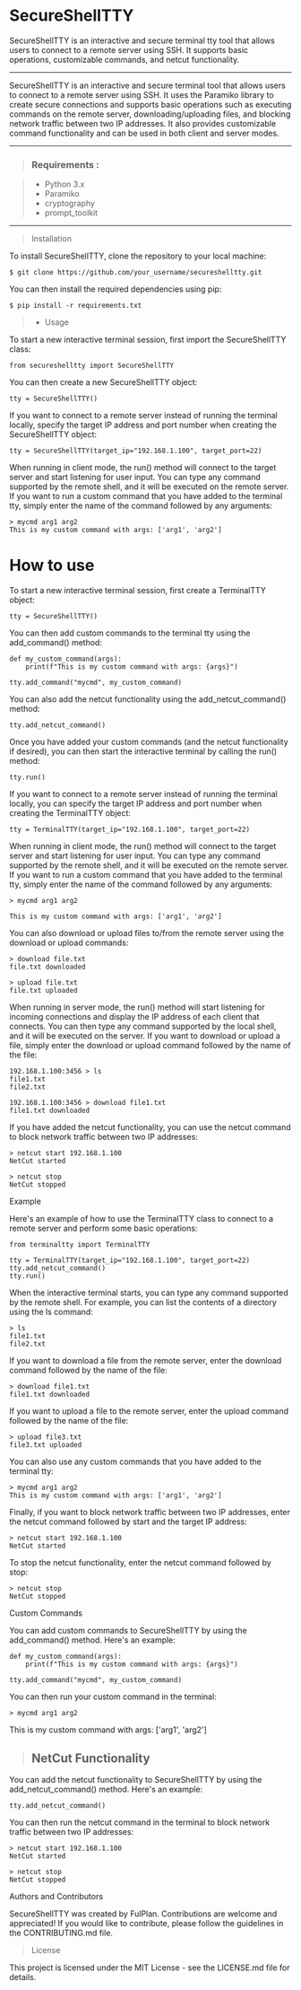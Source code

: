 # SecureShellTTY
SecureShellTTY is an interactive and secure terminal tty tool that allows users to connect to a remote server using SSH. It supports basic operations, customizable commands, and netcut functionality.

---


SecureShellTTY is an interactive and secure terminal tool that allows users to connect to a remote server using SSH. It uses the Paramiko library to create secure connections and supports basic operations such as executing commands on the remote server, downloading/uploading files, and blocking network traffic between two IP addresses. It also provides customizable command functionality and can be used in both client and server modes.

---

> ### Requirements :

>  -  Python 3.x
>  - Paramiko
>  - cryptography
> - prompt_toolkit

---


> Installation

To install SecureShellTTY, clone the repository to your local machine:

`
$ git clone https://github.com/your_username/secureshelltty.git
`

You can then install the required dependencies using pip:

`
$ pip install -r requirements.txt
`

> - Usage

To start a new interactive terminal session, first import the SecureShellTTY class:

`
from secureshelltty import SecureShellTTY
`

You can then create a new SecureShellTTY object:

`
tty = SecureShellTTY()
`

If you want to connect to a remote server instead of running the terminal locally, specify the target IP address and port number when creating the SecureShellTTY object:

`
tty = SecureShellTTY(target_ip="192.168.1.100", target_port=22)
`

When running in client mode, the run() method will connect to the target server and start listening for user input. You can type any command supported by the remote shell, and it will be executed on the remote server. If you want to run a custom command that you have added to the terminal tty, simply enter the name of the command followed by any arguments:

```
> mycmd arg1 arg2
This is my custom command with args: ['arg1', 'arg2']
```

# How to use

To start a new interactive terminal session, first create a TerminalTTY object:

`
tty = SecureShellTTY()
`

You can then add custom commands to the terminal tty using the add_command() method:


```
def my_custom_command(args):
    print(f"This is my custom command with args: {args}")

tty.add_command("mycmd", my_custom_command)
```


You can also add the netcut functionality using the add_netcut_command() method:

`
tty.add_netcut_command()
`

Once you have added your custom commands (and the netcut functionality if desired), you can then start the interactive terminal by calling the run() method:

`
tty.run()
`

If you want to connect to a remote server instead of running the terminal locally, you can specify the target IP address and port number when creating the TerminalTTY object:

`
tty = TerminalTTY(target_ip="192.168.1.100", target_port=22)
`

When running in client mode, the run() method will connect to the target server and start listening for user input. You can type any command supported by the remote shell, and it will be executed on the remote server. If you want to run a custom command that you have added to the terminal tty, simply enter the name of the command followed by any arguments:

```
> mycmd arg1 arg2

This is my custom command with args: ['arg1', 'arg2']
```

You can also download or upload files to/from the remote server using the download or upload commands:

```
> download file.txt
file.txt downloaded

> upload file.txt
file.txt uploaded
```

When running in server mode, the run() method will start listening for incoming connections and display the IP address of each client that connects. You can then type any command supported by the local shell, and it will be executed on the server. If you want to download or upload a file, simply enter the download or upload command followed by the name of the file:

```
192.168.1.100:3456 > ls
file1.txt
file2.txt
```
```
192.168.1.100:3456 > download file1.txt
file1.txt downloaded
```

If you have added the netcut functionality, you can use the netcut command to block network traffic between two IP addresses:

```
> netcut start 192.168.1.100
NetCut started

> netcut stop
NetCut stopped
```

Example

Here's an example of how to use the TerminalTTY class to connect to a remote server and perform some basic operations:

```
from terminaltty import TerminalTTY

tty = TerminalTTY(target_ip="192.168.1.100", target_port=22)
tty.add_netcut_command()
tty.run()
```

When the interactive terminal starts, you can type any command supported by the remote shell. For example, you can list the contents of a directory using the ls command:

```
> ls
file1.txt
file2.txt
```

If you want to download a file from the remote server, enter the download command followed by the name of the file:

```
> download file1.txt
file1.txt downloaded
```

If you want to upload a file to the remote server, enter the upload command followed by the name of the file:

```
> upload file3.txt
file3.txt uploaded
```

You can also use any custom commands that you have added to the terminal tty:

```
> mycmd arg1 arg2
This is my custom command with args: ['arg1', 'arg2']
```

Finally, if you want to block network traffic between two IP addresses, enter the netcut command followed by start and the target IP address:

```
> netcut start 192.168.1.100
NetCut started
```

To stop the netcut functionality, enter the netcut command followed by stop:


```
> netcut stop
NetCut stopped
```

Custom Commands

You can add custom commands to SecureShellTTY by using the add_command() method. Here's an example:

```
def my_custom_command(args):
    print(f"This is my custom command with args: {args}")

tty.add_command("mycmd", my_custom_command)
```

You can then run your custom command in the terminal:

```
> mycmd arg1 arg2
```
This is my custom command with args: ['arg1', 'arg2']


> ## NetCut Functionality

You can add the netcut functionality to SecureShellTTY by using the add_netcut_command() method. Here's an example:

`
tty.add_netcut_command()
`

You can then run the netcut command in the terminal to block network traffic between two IP addresses:

```
> netcut start 192.168.1.100
NetCut started

> netcut stop
NetCut stopped
```



Authors and Contributors

SecureShellTTY was created by FulPlan. Contributions are welcome and appreciated! If you would like to contribute, please follow the guidelines in the CONTRIBUTING.md file.

> License

This project is licensed under the MIT License - see the LICENSE.md file for details.